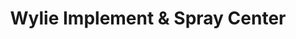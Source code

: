 ---
title: "Wylie Implement & Spray Center"
url: /lamesa/wylie-implement-and-spray-center/
shop: agrarian
---
